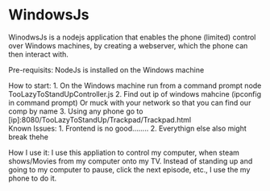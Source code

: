 # WindowsJs
WinodwsJs is a nodejs application that enables the phone (limited) control over Windows machines,
by creating a webserver, which the phone can then interact with.

Pre-requisits:
	NodeJs is installed on the Windows machine

How to start:
	1. On the Windows machine run from a command prompt
		node TooLazyToStandUpController.js
	2. Find out ip of windows mahcine (ipconfig in command prompt)
		Or muck with your network so that you can find our comp by name
	3. Using any phone go to [ip]:8080/TooLazyToStandUp/Trackpad/Trackpad.html	
Known Issues:
	1. Frontend is no good........
	2. Everythign else also might break thehe

How I use it:
	I use this appliation to control my computer, when steam shows/Movies from my computer onto my TV. Instead of standing up and going to my computer to pause, click the next episode, etc., I use the my phone to do it.
